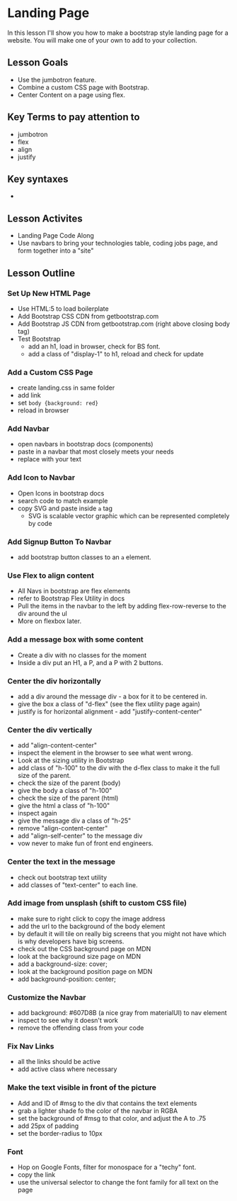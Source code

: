 # Landing Page
In this lesson I'll show you how to make a bootstrap style landing page for a website.  You will make one of your own to add to your collection.

## Lesson Goals
- Use the jumbotron feature.
- Combine a custom CSS page with Bootstrap.
- Center Content on a page using flex.

## Key Terms to pay attention to
- jumbotron
- flex
- align
- justify

## Key syntaxes
- 
## Lesson Activites
- Landing Page Code Along
- Use navbars to bring your technologies table, coding jobs page, and form together into a "site"

## Lesson Outline
### Set Up New HTML Page
- Use HTML:5 to load boilerplate
- Add Bootstrap CSS CDN from getbootstrap.com
- Add Bootstrap JS CDN from getbootstrap.com (right above closing body tag)
- Test Bootstrap
    - add an h1, load in browser, check for BS font.
    - add a class of "display-1" to h1, reload and check for update

### Add a Custom CSS Page
- create landing.css in same folder
- add link
- set ```body {background: red}```
- reload in browser

### Add Navbar
- open navbars in bootstrap docs (components)
- paste in a navbar that most closely meets your needs
- replace with your text

### Add Icon to Navbar
- Open Icons in bootstrap docs
- search code to match example
- copy SVG and paste inside `a` tag
    - SVG is scalable vector graphic which can be represented completely by code

### Add Signup Button To Navbar
- add bootstrap button classes to an `a` element.

### Use Flex to align content
- All Navs in bootstrap are flex elements
- refer to Bootstrap Flex Utility in docs
- Pull the items in the navbar to the left by adding flex-row-reverse to the div around the ul
- More on flexbox later.

### Add a message box with some content
- Create a div with no classes for the moment
- Inside a div put an H1, a P, and a P with 2 buttons.

### Center the div horizontally
- add a div around the message div - a box for it to be centered in.
- give the box a class of "d-flex" (see the flex utility page again)
- justify is for horizontal alignment - add "justify-content-center"

### Center the div vertically
- add "align-content-center"
- inspect the element in the browser to see what went wrong.
- Look at the sizing utility in Bootstrap
- add class of "h-100" to the div with the d-flex class to make it the full size of the parent.
- check the size of the parent (body)
- give the body a class of "h-100"
- check the size of the parent (html)
- give the html a class of "h-100"
- inspect again
- give the message div a class of "h-25"
- remove "align-content-center"
- add "align-self-center" to the message div
- vow never to make fun of front end engineers.

### Center the text in the message
- check out bootstrap text utility
- add classes of "text-center" to each line.

### Add image from unsplash (shift to custom CSS file)
- make sure to right click to copy the image address
- add the url to the background of the body element
- by default it will tile on really big screens that you might not have which is why developers have big screens.
- check out the CSS background page on MDN
- look at the background size page on MDN
- add a background-size: cover;
- look at the background position page on MDN
- add background-position: center;

### Customize the Navbar
- add background: #607D8B (a nice gray from materialUI) to nav element
- inspect to see why it doesn't work
- remove the offending class from your code

### Fix Nav Links
- all the links should be active
- add active class where necessary

### Make the text visible in front of the picture
- Add and ID of #msg to the div that contains the text elements
- grab a lighter shade fo the color of the navbar in RGBA
- set the background of #msg to that color, and adjust the A to .75
- add 25px of padding
- set the border-radius to 10px

### Font
- Hop on Google Fonts, filter for monospace for a "techy" font.
- copy the link
- use the universal selector to change the font family for all text on the page


